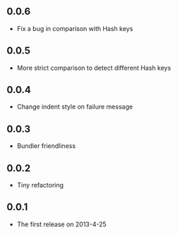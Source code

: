 ## 0.0.6
* Fix a bug in comparison with Hash keys

## 0.0.5
* More strict comparison to detect different Hash keys

## 0.0.4
* Change indent style on failure message

## 0.0.3
* Bundler friendliness

## 0.0.2
* Tiny refactoring

## 0.0.1
* The first release on 2013-4-25
